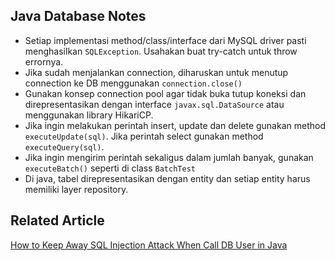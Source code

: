 ## Java Database Notes

* Setiap implementasi method/class/interface dari MySQL driver pasti menghasilkan `SQLException`. Usahakan buat try-catch untuk throw errornya.
* Jika sudah menjalankan connection, diharuskan untuk menutup connection ke DB menggunakan `connection.close()`
* Gunakan konsep connection pool agar tidak buka tutup koneksi dan direpresentasikan dengan interface `javax.sql.DataSource` atau menggunakan library HikariCP.
* Jika ingin melakukan perintah insert, update dan delete gunakan method `executeUpdate(sql)`. Jika perintah select gunakan method `executeQuery(sql)`.
* Jika ingin mengirim perintah sekaligus dalam jumlah banyak, gunakan `executeBatch()` seperti di class `BatchTest`
* Di java, tabel direpresentasikan dengan entity dan setiap entity harus memiliki layer repository.

## Related Article
[How to Keep Away SQL Injection Attack When Call DB User in Java](https://ichwansholihin.medium.com/how-to-keep-away-sql-injection-when-call-db-user-in-java-98255577d8c1)
